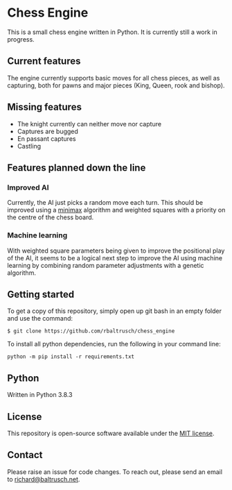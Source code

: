 # Chess Engine

This is a small chess engine written in Python. It is currently still a work in progress.

## Current features

The engine currently supports basic moves for all chess pieces, as well as capturing, both for pawns and major pieces (King, Queen, rook and bishop).

## Missing features

- The knight currently can neither move nor capture
- Captures are bugged
- En passant captures
- Castling

## Features planned down the line

### Improved AI

Currently, the AI just picks a random move each turn. This should be improved using a [minimax](https://en.wikipedia.org/wiki/Minimax) algorithm and weighted squares with a priority on the centre of the chess board.

### Machine learning

With weighted square parameters being given to improve the positional play of the AI, it seems to be a logical next step to improve the AI using machine learning by combining random parameter adjustments with a genetic algorithm.

## Getting started

To get a copy of this repository, simply open up git bash in an empty folder and use the command:

    $ git clone https://github.com/rbaltrusch/chess_engine

To install all python dependencies, run the following in your command line:

    python -m pip install -r requirements.txt

## Python

Written in Python 3.8.3

## License

This repository is open-source software available under the [MIT license](https://github.com/rbaltrusch/chess_engine/blob/master/LICENSE).

## Contact

Please raise an issue for code changes. To reach out, please send an email to richard@baltrusch.net.
